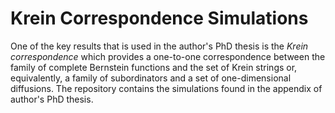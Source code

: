# Krein Correspondence Simulations
One of the key results that is used in the author's PhD thesis is the *Krein correspondence* which provides a one-to-one correspondence between the family of complete Bernstein functions and the set of Krein strings or, equivalently, a family of subordinators and a set of one-dimensional diffusions. The repository contains the simulations found in the appendix of author's PhD thesis.

